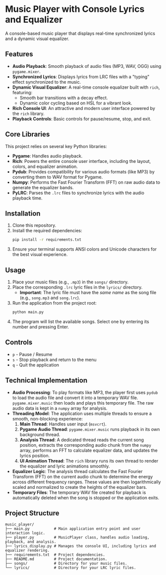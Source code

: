 # Music Player with Console Lyrics and Equalizer

A console-based music player that displays real-time synchronized lyrics and a dynamic visual equalizer.

## Features

-   **Audio Playback**: Smooth playback of audio files (MP3, WAV, OGG) using `pygame.mixer`.
-   **Synchronized Lyrics**: Displays lyrics from LRC files with a "typing" effect synchronized to the music.
-   **Dynamic Visual Equalizer**: A real-time console equalizer built with `rich`, featuring:
    -   Smooth bar transitions with a decay effect.
    -   Dynamic color cycling based on HSL for a vibrant look.
-   **Rich Console UI**: An attractive and modern user interface powered by the `rich` library.
-   **Playback Controls**: Basic controls for pause/resume, stop, and exit.

## Core Libraries

This project relies on several key Python libraries:

-   **Pygame**: Handles audio playback.
-   **Rich**: Powers the entire console user interface, including the layout, colors, and equalizer animation.
-   **Pydub**: Provides compatibility for various audio formats (like MP3) by converting them to WAV format for Pygame.
-   **Numpy**: Performs the Fast Fourier Transform (FFT) on raw audio data to generate the equalizer bands.
-   **PyLRC**: Parses the `.lrc` files to synchronize lyrics with the audio playback time.

## Installation

1.  Clone this repository.
2.  Install the required dependencies:
    ```bash
    pip install -r requirements.txt
    ```
3.  Ensure your terminal supports ANSI colors and Unicode characters for the best visual experience.

## Usage

1.  Place your music files (e.g., `.mp3`) in the `songs/` directory.
2.  Place the corresponding `.lrc` lyric files in the `lyrics/` directory.
    -   **Important**: The lyric file must have the *same name* as the song file (e.g., `song.mp3` and `song.lrc`).
3.  Run the application from the project root:
    ```bash
    python main.py
    ```
4.  The program will list the available songs. Select one by entering its number and pressing Enter.

## Controls

-   `p` - Pause / Resume
-   `s` - Stop playback and return to the menu
-   `q` - Quit the application

## Technical Implementation

-   **Audio Processing**: To play formats like MP3, the player first uses `pydub` to load the audio file and convert it into a temporary WAV file. `pygame.mixer.music` then loads and plays this temporary file. The raw audio data is kept in a `numpy` array for analysis.
-   **Threading Model**: The application uses multiple threads to ensure a smooth, non-blocking experience:
    1.  **Main Thread**: Handles user input (`msvcrt`).
    2.  **Pygame Audio Thread**: `pygame.mixer.music` runs playback in its own background thread.
    3.  **Analysis Thread**: A dedicated thread reads the current song position, extracts the corresponding audio chunk from the `numpy` array, performs an FFT to calculate equalizer data, and updates the lyrics position.
    4.  **UI Animation Thread**: The `rich` library runs its own thread to render the equalizer and lyric animations smoothly.
-   **Equalizer Logic**: The analysis thread calculates the Fast Fourier Transform (FFT) on the current audio chunk to determine the energy across different frequency ranges. These values are then logarithmically scaled and normalized to create the heights of the equalizer bars.
-   **Temporary Files**: The temporary WAV file created for playback is automatically deleted when the song is stopped or the application exits.

## Project Structure

```
music_player/
├── main.py           # Main application entry point and user interaction logic.
├── player.py         # MusicPlayer class, handles audio loading, playback, and analysis.
├── lyrics_display.py # Manages the console UI, including lyrics and equalizer rendering.
├── requirements.txt  # Project dependencies.
├── README.md         # Project documentation.
├── songs/            # Directory for your music files.
└── lyrics/           # Directory for your LRC lyric files.
```